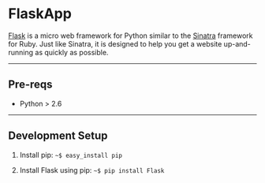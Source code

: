 FlaskApp
========

[Flask](http://flask.pocoo.org/) is a micro web framework for Python similar to the [Sinatra](http://www.sinatrarb.com) framework for Ruby. Just like Sinatra, it is designed to help you get a website up-and-running as quickly as possible.

***

Pre-reqs
--------

- Python > 2.6

***

Development Setup
-----------------

1. Install pip:
    `~$ easy_install pip`

2. Install Flask using pip:
    `~$ pip install Flask`


